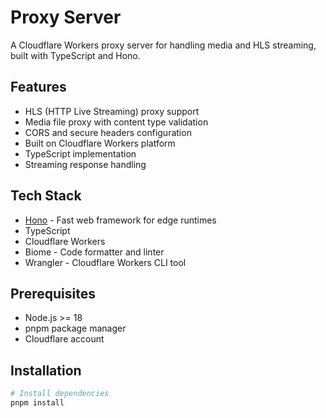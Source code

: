 # Proxy Server

A Cloudflare Workers proxy server for handling media and HLS streaming, built with TypeScript and Hono.

## Features

- HLS (HTTP Live Streaming) proxy support
- Media file proxy with content type validation
- CORS and secure headers configuration
- Built on Cloudflare Workers platform
- TypeScript implementation
- Streaming response handling

## Tech Stack

- [Hono](https://hono.dev) - Fast web framework for edge runtimes
- TypeScript
- Cloudflare Workers
- Biome - Code formatter and linter
- Wrangler - Cloudflare Workers CLI tool

## Prerequisites

- Node.js >= 18
- pnpm package manager
- Cloudflare account

## Installation

```bash
# Install dependencies
pnpm install
